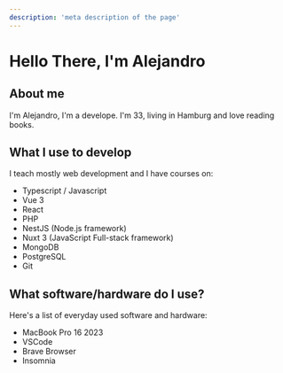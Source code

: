 ```yaml
---
description: 'meta description of the page'
--- 
```

# Hello There, I'm Alejandro

## About me

I'm Alejandro, I'm a develope. I'm 33, living in Hamburg and love reading books.

## What I use to develop

I teach mostly web development and I have courses on:

- Typescript / Javascript
- Vue 3
- React
- PHP
- NestJS (Node.js framework)
- Nuxt 3 (JavaScript Full-stack framework)
- MongoDB
- PostgreSQL
- Git

## What software/hardware do I use?

Here's a list of everyday used software and hardware:

- MacBook Pro 16 2023
- VSCode
- Brave Browser
- Insomnia